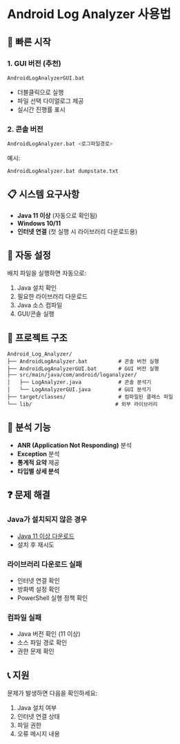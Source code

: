 # Android Log Analyzer 사용법

## 🚀 빠른 시작

### 1. GUI 버전 (추천)
```bash
AndroidLogAnalyzerGUI.bat
```
- 더블클릭으로 실행
- 파일 선택 다이얼로그 제공
- 실시간 진행률 표시

### 2. 콘솔 버전
```bash
AndroidLogAnalyzer.bat <로그파일경로>
```
예시:
```bash
AndroidLogAnalyzer.bat dumpstate.txt
```

## 📋 시스템 요구사항

- **Java 11 이상** (자동으로 확인됨)
- **Windows 10/11**
- **인터넷 연결** (첫 실행 시 라이브러리 다운로드용)

## 🔧 자동 설정

배치 파일을 실행하면 자동으로:
1. Java 설치 확인
2. 필요한 라이브러리 다운로드
3. Java 소스 컴파일
4. GUI/콘솔 실행

## 📁 프로젝트 구조

```
Android_Log_Analyzer/
├── AndroidLogAnalyzer.bat          # 콘솔 버전 실행
├── AndroidLogAnalyzerGUI.bat       # GUI 버전 실행
├── src/main/java/com/android/loganalyzer/
│   ├── LogAnalyzer.java            # 콘솔 분석기
│   └── LogAnalyzerGUI.java         # GUI 분석기
├── target/classes/                 # 컴파일된 클래스 파일
└── lib/                           # 외부 라이브러리
```

## 🎯 분석 기능

- **ANR (Application Not Responding)** 분석
- **Exception** 분석
- **통계적 요약** 제공
- **타입별 상세 분석**

## ❓ 문제 해결

### Java가 설치되지 않은 경우
- [Java 11 이상 다운로드](https://adoptium.net/)
- 설치 후 재시도

### 라이브러리 다운로드 실패
- 인터넷 연결 확인
- 방화벽 설정 확인
- PowerShell 실행 정책 확인

### 컴파일 실패
- Java 버전 확인 (11 이상)
- 소스 파일 경로 확인
- 권한 문제 확인

## 📞 지원

문제가 발생하면 다음을 확인하세요:
1. Java 설치 여부
2. 인터넷 연결 상태
3. 파일 권한
4. 오류 메시지 내용
